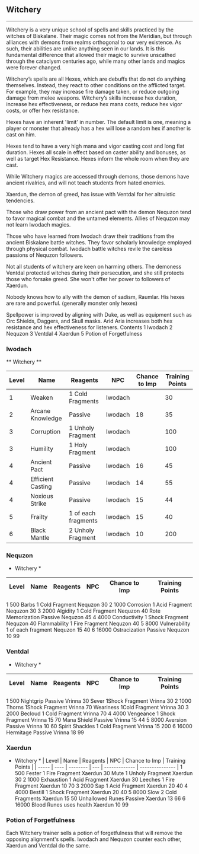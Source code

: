 ## Witchery

---

Witchery is a very unique school of spells and skills practiced by the witches of Biskalane. Their magic comes not from the Meridian, but through alliances with demons from realms orthogonal to our very existence. As such, their abilities are unlike anything seen in our lands. It is this fundamental difference that allowed their magic to survive unscathed through the cataclysm centuries ago, while many other lands and magics were forever changed.

Witchery’s spells are all Hexes, which are debuffs that do not do anything themselves. Instead, they react to other conditions on the afflicted target. For example, they may increase fire damage taken, or reduce outgoing damage from melee weapons. Witchery’s skills increase hex duration, increase hex effectiveness, or reduce hex mana costs, reduce hex vigor costs, or offer hex resistance.

Hexes have an inherent 'limit' in number. The default limit is one, meaning a player or monster that already has a hex will lose a random hex if another is cast on him.

Hexes tend to have a very high mana and vigor casting cost and long flat duration. Hexes all scale in effect based on caster ability and bonuses, as well as target Hex Resistance. Hexes inform the whole room when they are cast.

While Witchery magics are accessed through demons, those demons have ancient rivalries, and will not teach students from hated enemies.

Xaerdun, the demon of greed, has issue with Ventdal for her altruistic tendencies.

Those who draw power from an ancient pact with the demon Nequzon tend to favor magical combat and the untamed elements. Allies of Nequzon may not learn Iwodach magics.

Those who have learned from Iwodach draw their traditions from the ancient Biskalane battle witches. They favor scholarly knowledge employed through physical combat. Iwodach battle witches revile the careless passions of Nequzon followers.

Not all students of witchery are keen on harming others. The demoness Ventdal protected witches during their persecution, and she still protects those who forsake greed. She won't offer her power to followers of Xaerdun.

Nobody knows how to ally with the demon of sadism, Raumlar. His hexes are rare and powerful. (generally monster only hexes)

Spellpower is improved by aligning with Duke, as well as equipment such as Orc Shields, Daggers, and Skull masks. Arid Aria increases both hex resistance and hex effectiveness for listeners.
Contents
1 Iwodach
2 Nequzon
3 Ventdal
4 Xaerdun
5 Potion of Forgetfulness

### Iwodach
** Witchery **

| Level | Name | Reagents | NPC | Chance to Imp | Training Points |
| ----- | ---- | -------- | --- | ------------- | --------------- |
1|Weaken	|1 Cold Fragments	|Iwodach		||30
2|Arcane Knowledge	|Passive	|Iwodach	|18	|35
3|Corruption	|1 Unholy Fragment	|Iwodach		||100
3|Humility	|1 Holy Fragment	|Iwodach		||100
4|Ancient Pact	|Passive	|Iwodach	|16	|45
4|Efficient Casting	|Passive	|Iwodach	|14	|55
4|Noxious Strike	|Passive	|Iwodach	|15	|44
5|Frailty	|1 of each fragments	|Iwodach	|15	|40
6|Black Mantle	|2 Unholy Fragment	|Iwodach	|10	|200

### Nequzon
* Witchery *

| Level | Name | Reagents | NPC | Chance to Imp | Training Points |
| ----- | ---- | -------- | --- | ------------- | --------------- |
1	500	Barbs	1 Cold Fragment	Nequzon		30
2	1000	Corrosion	1 Acid Fragment	Nequzon		30
3	2000	Algidity	1 Cold Fragment	Nequzon		40
Rote Memorization	Passive	Nequzon		45
4	4000	Conductivity	1 Shock Fragment	Nequzon		40
Flammability	1 Fire Fragment	Nequzon		40
5	8000	Vulnerability	1 of each fragment	Nequzon	15	40
6	16000	Ostracization	Passive	Nequzon	10	99

### Ventdal
* Witchery *

| Level | Name | Reagents | NPC | Chance to Imp | Training Points |
| ----- | ---- | -------- | --- | ------------- | --------------- |
1	500	Nightgrip	Passive	Vrinna		30
Sever	1Shock Fragment	Vrinna		30
2	1000	Thorns	1Shock Fragment	Vrinna		70
Weariness	1Cold Fragment	Vrinna		30
3	2000	Becloud	1 Cold Fragment	Vrinna		70
4	4000	Vengeance	1 Shock Fragment	Vrinna	15	70
Mana Shield	Passive	Vrinna	15	44
5	8000	Aversion	Passive	Vrinna	10	60
Spirit Shackles	1 Cold Fragment	Vrinna	15	200
6	16000	Hermitage	Passive	Vrinna	18	99

### Xaerdun
* Witchery *
| Level | Name | Reagents | NPC | Chance to Imp | Training Points |
| ----- | ---- | -------- | --- | ------------- | --------------- |
1	500	Fester	1 Fire Fragment	Xaerdun		30
Mute	1 Unholy Fragment	Xaerdun		30
2	1000	Exhaustion	1 Acid Fragment	Xaerdun		30
Leeches	1 Fire Fragment	Xaerdun	10	70
3	2000	Sap	1 Acid Fragment	Xaerdun	20	40
4	4000	Bestill	1 Shock Fragment	Xaerdun	20	40
5	8000	Slow	2 Cold Fragments	Xaerdun	15	50
Unhallowed Runes	Passive	Xaerdun	13	66
6	16000	Blood Runes	uses health	Xaerdun	10	99

### Potion of Forgetfulness
Each Witchery trainer sells a potion of forgetfulness that will remove the opposing alignment's spells. Iwodach and Nequzon counter each other, Xaerdun and Ventdal do the same.
